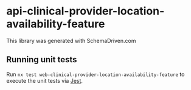 
# api-clinical-provider-location-availability-feature

This library was generated with SchemaDriven.com

## Running unit tests

Run `nx test web-clinical-provider-location-availability-feature` to execute the unit tests via [Jest](https://jestjs.io).

